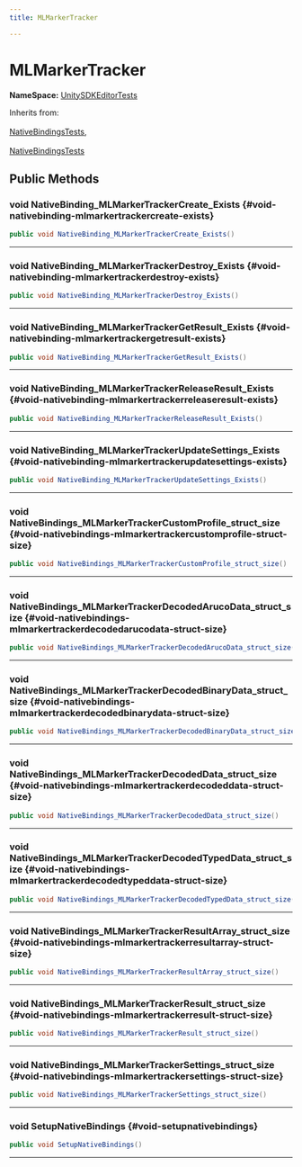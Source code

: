 ```yaml
---
title: MLMarkerTracker

---
```


# MLMarkerTracker



**NameSpace:** 
[UnitySDKEditorTests](/versioned_docs/version-31-Aug-2023/unity-api/api/UnitySDKEditorTests/UnitySDKEditorTests.md) 





Inherits from: <br></br>[NativeBindingsTests](/versioned_docs/version-31-Aug-2023/unity-api/api/UnitySDKEditorTests/UnitySDKEditorTests.NativeBindingsTests.md),<br></br>[NativeBindingsTests](/versioned_docs/version-31-Aug-2023/unity-api/api/UnitySDKEditorTests/UnitySDKEditorTests.NativeBindingsTests.md)




## Public Methods

### void NativeBinding_MLMarkerTrackerCreate_Exists {#void-nativebinding-mlmarkertrackercreate-exists}

```csharp
public void NativeBinding_MLMarkerTrackerCreate_Exists()
```






-----------

### void NativeBinding_MLMarkerTrackerDestroy_Exists {#void-nativebinding-mlmarkertrackerdestroy-exists}

```csharp
public void NativeBinding_MLMarkerTrackerDestroy_Exists()
```






-----------

### void NativeBinding_MLMarkerTrackerGetResult_Exists {#void-nativebinding-mlmarkertrackergetresult-exists}

```csharp
public void NativeBinding_MLMarkerTrackerGetResult_Exists()
```






-----------

### void NativeBinding_MLMarkerTrackerReleaseResult_Exists {#void-nativebinding-mlmarkertrackerreleaseresult-exists}

```csharp
public void NativeBinding_MLMarkerTrackerReleaseResult_Exists()
```






-----------

### void NativeBinding_MLMarkerTrackerUpdateSettings_Exists {#void-nativebinding-mlmarkertrackerupdatesettings-exists}

```csharp
public void NativeBinding_MLMarkerTrackerUpdateSettings_Exists()
```






-----------

### void NativeBindings_MLMarkerTrackerCustomProfile_struct_size {#void-nativebindings-mlmarkertrackercustomprofile-struct-size}

```csharp
public void NativeBindings_MLMarkerTrackerCustomProfile_struct_size()
```






-----------

### void NativeBindings_MLMarkerTrackerDecodedArucoData_struct_size {#void-nativebindings-mlmarkertrackerdecodedarucodata-struct-size}

```csharp
public void NativeBindings_MLMarkerTrackerDecodedArucoData_struct_size()
```






-----------

### void NativeBindings_MLMarkerTrackerDecodedBinaryData_struct_size {#void-nativebindings-mlmarkertrackerdecodedbinarydata-struct-size}

```csharp
public void NativeBindings_MLMarkerTrackerDecodedBinaryData_struct_size()
```






-----------

### void NativeBindings_MLMarkerTrackerDecodedData_struct_size {#void-nativebindings-mlmarkertrackerdecodeddata-struct-size}

```csharp
public void NativeBindings_MLMarkerTrackerDecodedData_struct_size()
```






-----------

### void NativeBindings_MLMarkerTrackerDecodedTypedData_struct_size {#void-nativebindings-mlmarkertrackerdecodedtypeddata-struct-size}

```csharp
public void NativeBindings_MLMarkerTrackerDecodedTypedData_struct_size()
```






-----------

### void NativeBindings_MLMarkerTrackerResultArray_struct_size {#void-nativebindings-mlmarkertrackerresultarray-struct-size}

```csharp
public void NativeBindings_MLMarkerTrackerResultArray_struct_size()
```






-----------

### void NativeBindings_MLMarkerTrackerResult_struct_size {#void-nativebindings-mlmarkertrackerresult-struct-size}

```csharp
public void NativeBindings_MLMarkerTrackerResult_struct_size()
```






-----------

### void NativeBindings_MLMarkerTrackerSettings_struct_size {#void-nativebindings-mlmarkertrackersettings-struct-size}

```csharp
public void NativeBindings_MLMarkerTrackerSettings_struct_size()
```






-----------

### void SetupNativeBindings {#void-setupnativebindings}

```csharp
public void SetupNativeBindings()
```






-----------


